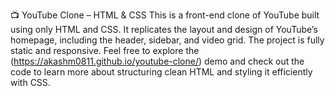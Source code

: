 📺 YouTube Clone – HTML & CSS
This is a front-end clone of YouTube built using only HTML and CSS. It replicates the layout and design of YouTube’s homepage, including the header, sidebar, and video grid. The project is fully static and responsive.
Feel free to explore the (https://akashm0811.github.io/youtube-clone/) demo and check out the code to learn more about structuring clean HTML and styling it efficiently with CSS.
